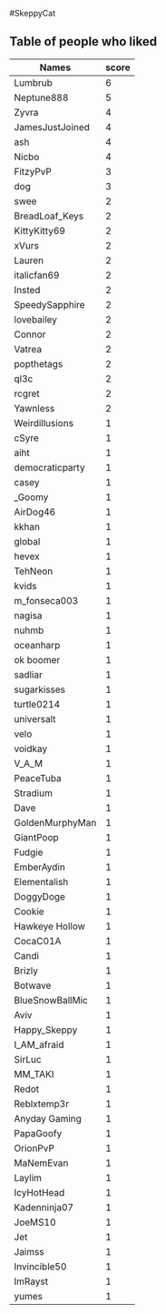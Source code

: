 #SkeppyCat
## Table of people who liked
Names | score
--- | ---
Lumbrub | 6
Neptune888 | 5
Zyvra | 4
JamesJustJoined | 4
ash | 4
Nicbo | 4
FitzyPvP | 3
dog | 3
swee | 2
BreadLoaf_Keys | 2
KittyKitty69 | 2
xVurs | 2
Lauren | 2
italicfan69 | 2
Insted | 2
SpeedySapphire | 2
lovebailey | 2
Connor | 2
Vatrea | 2
popthetags | 2
ql3c | 2
rcgret | 2
Yawnless | 2
Weirdillusions | 1
cSyre | 1
aiht | 1
democraticparty | 1
casey | 1
_Goomy | 1
AirDog46 | 1
kkhan | 1
global | 1
hevex | 1
TehNeon | 1
kvids | 1
m_fonseca003 | 1
nagisa | 1
nuhmb | 1
oceanharp | 1
ok boomer | 1
sadliar | 1
sugarkisses | 1
turtle0214 | 1
universalt | 1
velo | 1
voidkay | 1
V_A_M | 1
PeaceTuba | 1
Stradium | 1
Dave | 1
GoldenMurphyMan | 1
GiantPoop | 1
Fudgie | 1
EmberAydin | 1
Elementalish | 1
DoggyDoge | 1
Cookie | 1
Hawkeye Hollow | 1
CocaC01A | 1
Candi | 1
Brizly | 1
Botwave | 1
BlueSnowBallMic | 1
Aviv | 1
Happy_Skeppy | 1
I_AM_afraid | 1
SirLuc | 1
MM_TAKI | 1
Redot | 1
Reblxtemp3r | 1
Anyday Gaming | 1
PapaGoofy | 1
OrionPvP | 1
MaNemEvan | 1
Laylim | 1
IcyHotHead | 1
Kadenninja07 | 1
JoeMS10 | 1
Jet | 1
Jaimss | 1
Invincible50 | 1
ImRayst | 1
yumes | 1

